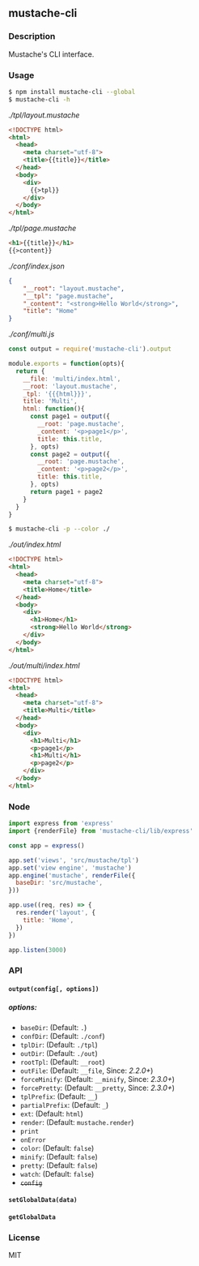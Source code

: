 ## mustache-cli

### Description

Mustache's CLI interface.

### Usage
```sh
$ npm install mustache-cli --global
$ mustache-cli -h
```

_./tpl/layout.mustache_

```html
<!DOCTYPE html>
<html>
  <head>
    <meta charset="utf-8">
    <title>{{title}}</title>
  </head>
  <body>
    <div>
      {{>tpl}}
    </div>
  </body>
</html>
```

_./tpl/page.mustache_

```html
<h1>{{title}}</h1>
{{>content}}
```

_./conf/index.json_
```json
{
    "__root": "layout.mustache",
    "__tpl": "page.mustache",
    "_content": "<strong>Hello World</strong>",
    "title": "Home"
}
```

_./conf/multi.js_
```js
const output = require('mustache-cli').output

module.exports = function(opts){
  return {
    __file: 'multi/index.html',
    __root: 'layout.mustache',
    _tpl: '{{{html}}}',
    title: 'Multi',
    html: function(){
      const page1 = output({
        __root: 'page.mustache',
        _content: '<p>page1</p>',
        title: this.title,
      }, opts)
      const page2 = output({
        __root: 'page.mustache',
        _content: '<p>page2</p>',
        title: this.title,
      }, opts)
      return page1 + page2
    }
  }
}
```

```sh
$ mustache-cli -p --color ./
```

_./out/index.html_
```html
<!DOCTYPE html>
<html>
  <head>
    <meta charset="utf-8">
    <title>Home</title>
  </head>
  <body>
    <div>
      <h1>Home</h1>
      <strong>Hello World</strong>
    </div>
  </body>
</html>
```


_./out/multi/index.html_
```html
<!DOCTYPE html>
<html>
  <head>
    <meta charset="utf-8">
    <title>Multi</title>
  </head>
  <body>
    <div>
      <h1>Multi</h1>
      <p>page1</p>
      <h1>Multi</h1>
      <p>page2</p>
    </div>
  </body>
</html>
```

### Node

```js
import express from 'express'
import {renderFile} from 'mustache-cli/lib/express'

const app = express()

app.set('views', 'src/mustache/tpl')
app.set('view engine', 'mustache')
app.engine('mustache', renderFile({
  baseDir: 'src/mustache',
}))

app.use((req, res) => {
  res.render('layout', {
    title: 'Home',
  })
})

app.listen(3000)
```

### API

#### `output(config[, options])`

##### options:

* `baseDir`: (Default: `.`)
* `confDir`: (Default: `./conf`)
* `tplDir`: (Default: `./tpl`)
* `outDir`: (Default: `./out`)
* `rootTpl`: (Default: `__root`)
* `outFile`: (Default: `__file`, Since: _2.2.0+_)
* `forceMinify`: (Default: `__minify`, Since: _2.3.0+_)
* `forcePretty`: (Default: `__pretty`, Since: _2.3.0+_)
* `tplPrefix`: (Default: `__`)
* `partialPrefix`: (Default: `_`)
* `ext`: (Default: `html`)
* `render`: (Default: `mustache.render`)
* `print`
* `onError`
* `color`: (Default: `false`)
* `minify`: (Default: `false`)
* `pretty`: (Default: `false`)
* `watch`: (Default: `false`)
* <del>`config`</del>

#### `setGlobalData(data)`

#### `getGlobalData`

### License

MIT
